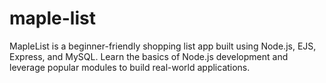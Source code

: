 # maple-list
MapleList is a beginner-friendly shopping list app built using Node.js, EJS, Express, and MySQL. Learn the basics of Node.js development and leverage popular modules to build real-world applications. 
